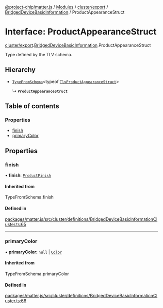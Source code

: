 [@project-chip/matter.js](../README.md) / [Modules](../modules.md) / [cluster/export](../modules/cluster_export.md) / [BridgedDeviceBasicInformation](../modules/cluster_export.BridgedDeviceBasicInformation.md) / ProductAppearanceStruct

# Interface: ProductAppearanceStruct

[cluster/export](../modules/cluster_export.md).[BridgedDeviceBasicInformation](../modules/cluster_export.BridgedDeviceBasicInformation.md).ProductAppearanceStruct

Type defined by the TLV schema.

## Hierarchy

- [`TypeFromSchema`](../modules/tlv_export.md#typefromschema)\<typeof [`TlvProductAppearanceStruct`](../modules/cluster_export.BridgedDeviceBasicInformation.md#tlvproductappearancestruct)\>

  ↳ **`ProductAppearanceStruct`**

## Table of contents

### Properties

- [finish](cluster_export.BridgedDeviceBasicInformation.ProductAppearanceStruct.md#finish)
- [primaryColor](cluster_export.BridgedDeviceBasicInformation.ProductAppearanceStruct.md#primarycolor)

## Properties

### finish

• **finish**: [`ProductFinish`](../enums/cluster_export.BridgedDeviceBasicInformation.ProductFinish.md)

#### Inherited from

TypeFromSchema.finish

#### Defined in

[packages/matter.js/src/cluster/definitions/BridgedDeviceBasicInformationCluster.ts:65](https://github.com/project-chip/matter.js/blob/904d0c9b952b91f28a21803759c5e5c66ee4d272/packages/matter.js/src/cluster/definitions/BridgedDeviceBasicInformationCluster.ts#L65)

___

### primaryColor

• **primaryColor**: ``null`` \| [`Color`](../enums/cluster_export.BridgedDeviceBasicInformation.Color.md)

#### Inherited from

TypeFromSchema.primaryColor

#### Defined in

[packages/matter.js/src/cluster/definitions/BridgedDeviceBasicInformationCluster.ts:66](https://github.com/project-chip/matter.js/blob/904d0c9b952b91f28a21803759c5e5c66ee4d272/packages/matter.js/src/cluster/definitions/BridgedDeviceBasicInformationCluster.ts#L66)
